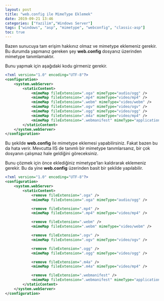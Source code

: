 ```yaml
---
layout: post
title: "web.config ile MimeType Eklemek"
date: 2019-09-21 13:46
categories: ["Yazilim","Windows Server"]
tags: ["windows", "asp", "mimetype", "webconfig", "classic-asp"]
toc: true
---
```


Bazen sunucuya tam erişim hakkınız olmaz ve mimetype eklemeniz gerekir. Bu durumda yapmanız gereken şey **web.config** dosyanız üzerinden mimetype tanımlamaktır.

Bunu yapmak için aşağıdaki kodu girmeniz gerekir.

```xml
<?xml version="1.0" encoding="UTF-8"?>
<configuration>
    <system.webServer>
        <staticContent>       
            <mimeMap fileExtension=".oga" mimeType="audio/ogg" />
            <mimeMap fileExtension=".mp4" mimeType="video/mp4" />
            <mimeMap fileExtension=".webm" mimeType="video/webm" />
            <mimeMap fileExtension=".ogv" mimeType="video/ogv" />
            <mimeMap fileExtension=".ogg" mimeType="video/ogg" />
            <mimeMap fileExtension=".m4a" mimeType="video/mp4" />
            <mimeMap fileExtension=".webmanifest" mimeType="application/manifest+json" />
        </staticContent>
    </system.webServer>
</configuration>
```

Bu şekilde **web.config** ile mimetype eklemesi yapabilirsiniz. Fakat bazen bu da hata verir. Mevcutta IIS de tanımlı bir mimetype tanımlarsanız, bir çok dosyanın çalışmaz hale geldiğini göreceksiniz.

Bunu çözmek için önce eklediğiniz mimetype'ları kaldırarak eklemeniz gerekir. Bu da yine **web.config** üzerinden basit bir şekilde yapılabilir.

```xml
<?xml version="1.0" encoding="UTF-8"?>
<configuration>
    <system.webServer>
        <staticContent>       
            <remove fileExtension=".oga" />
            <mimeMap fileExtension=".oga" mimeType="audio/ogg" />

            <remove fileExtension=".mp4" />
            <mimeMap fileExtension=".mp4" mimeType="video/mp4" />

            <remove fileExtension=".webm" />
            <mimeMap fileExtension=".webm" mimeType="video/webm" />

            <remove fileExtension=".ogv" />
            <mimeMap fileExtension=".ogv" mimeType="video/ogv" />

            <remove fileExtension=".ogg" />
            <mimeMap fileExtension=".ogg" mimeType="video/ogg" />

            <remove fileExtension=".m4a" />
            <mimeMap fileExtension=".m4a" mimeType="video/mp4" />

            <remove fileExtension=".webmanifest" />
            <mimeMap fileExtension=".webmanifest" mimeType="application/manifest+json" />
        </staticContent>
    </system.webServer>
</configuration>
```
